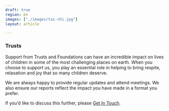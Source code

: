 ```yaml
---
draft: true
region: en
images: ["./images/tai-chi.jpg"]
layout: article

---
```


<!-- > Help transform the lives of children. -->

### Trusts

Support from Trusts and Foundations can have an incredible impact on lives of children in some of the most challenging places on earth. When you choose to support us, you play an essential role in helping to bring respite, relaxation and joy that so many children deserve.

We are always happy to provide regular updates and attend meetings. We also ensure our reports reflect the impact you have made in a format you prefer.

If you’d like to discuss this further, please [Get&nbsp;In&nbsp;Touch](mailto:sam@clownswithoutborders.org.uk?subject=CWB%20UK%20Trust%20Support).

<!--
To get in touch and see how we can transform the live of children, please e-mail, [sam@clownswithoutborders.org.uk](mailto:sam@clownswithoutborders.org.uk).
-->

<!-- ![heart handshake](/images/heart-handshake.png) -->
